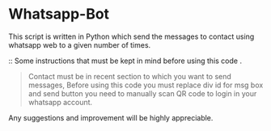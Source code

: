 # Whatsapp-Bot
This script is written in Python which send the messages to contact using whatsapp web to a given number of times.

:: Some instructions that must be kept in mind before using this code .
> Contact must be in recent section to which you want to send messages,
> Before using this code you must replace div id for msg box and send button
> you need to manually scan QR code to login in your whatsapp account.

Any suggestions and improvement will be highly appreciable.
